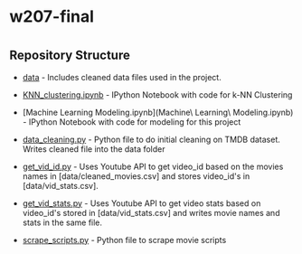 # w207-final


<h1 align="center"><What Makes a MOVIE? 🎥 ></h1>
  
## Repository Structure
- [data](data) - Includes cleaned data files used in the project.

- [KNN_clustering.ipynb](KNN_clustering.ipynb) - IPython Notebook with code for k-NN Clustering

- [Machine Learning Modeling.ipynb](Machine\ Learning\ Modeling.ipynb) - IPython Notebook with code for modeling for this project

- [data_cleaning.py](data_cleaning.py) - Python file to do initial cleaning on TMDB dataset. Writes cleaned file into the data folder

- [get_vid_id.py](get_vid_id.py) - Uses Youtube API to get video_id based on the movies names in [data/cleaned_movies.csv] and stores video_id's in [data/vid_stats.csv].
  
- [get_vid_stats.py](get_vid_stats.py) - Uses Youtube API to get video stats based on video_id's stored in [data/vid_stats.csv] and writes movie names and stats in the same file.
  
- [scrape_scripts.py](scrape_scripts.py) - Python file to scrape movie scripts
